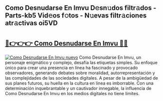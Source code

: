 ## Como Desnudarse En Imvu D𝚎sn𝚞dos filtr𝚊dos - Parts-kb5 Vid𝚎os f𝚘tos - N𝚞evas filtr𝚊ciones atr𝚊ctivas oi5VD

# <h2><a href="http://mbaypa.tromn.icu/?c=Como+Desnudarse+En+Imvu">🔗👉👉👉 Como Desnudarse En Imvu 🔗🔗</a></h2>

[![Como Desnudarse En Imvu nuevo](https://i.imgur.com/pEAQMta.gif)](http://mbaypa.tromn.icu/?c=Como+Desnudarse+En+Imvu)
Como Desnudarse En Imvu, un personaje enigmático y complejo, desafía las etiquetas simples. Su enfoque único para crear una presencia en línea ha fascinado y provocado observadores, generando debates sobre moralidad, autorrepresentación y las complejidades de las sociedades digitales. A pesar de la ambigüedad de sus planes futuros, su huella en la cultura en línea es imborrable. Con una determinación inquebrantable y un cautivador innegable, la influencia de Como Desnudarse En Imvu en los medios digitales no tiene límites.
